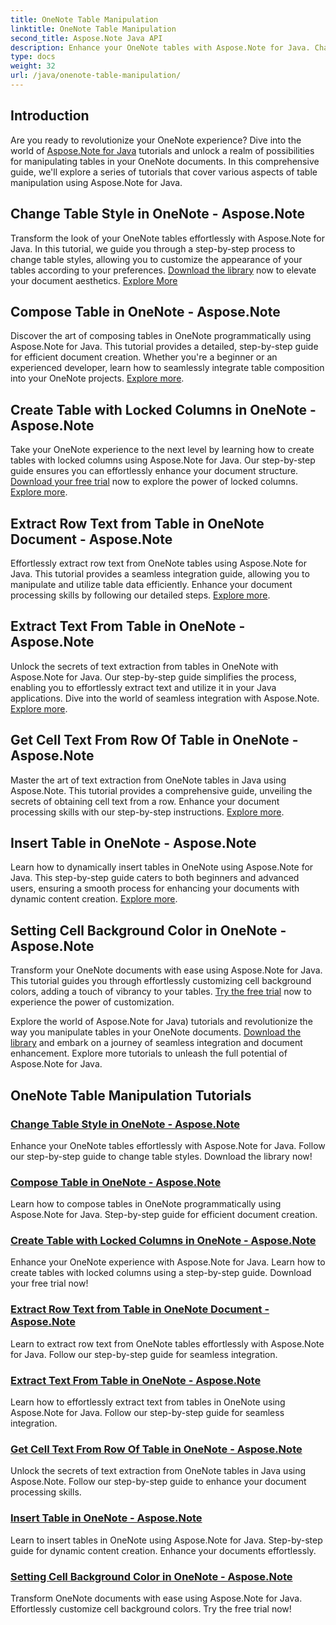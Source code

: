 ```yaml
---
title: OneNote Table Manipulation
linktitle: OneNote Table Manipulation
second_title: Aspose.Note Java API
description: Enhance your OneNote tables with Aspose.Note for Java. Change styles, compose tables, extract text seamlessly. Download the library for a smooth document creation.
type: docs
weight: 32
url: /java/onenote-table-manipulation/
---
```



## Introduction

Are you ready to revolutionize your OneNote experience? Dive into the world of [Aspose.Note for Java](https://www.aspose.com/products/note/java) tutorials and unlock a realm of possibilities for manipulating tables in your OneNote documents. In this comprehensive guide, we'll explore a series of tutorials that cover various aspects of table manipulation using Aspose.Note for Java.

## Change Table Style in OneNote - Aspose.Note
Transform the look of your OneNote tables effortlessly with Aspose.Note for Java. In this tutorial, we guide you through a step-by-step process to change table styles, allowing you to customize the appearance of your tables according to your preferences. [Download the library](https://releases.aspose.com/downloads/note/java) now to elevate your document aesthetics. [Explore More](./change-table-style/)

## Compose Table in OneNote - Aspose.Note
Discover the art of composing tables in OneNote programmatically using Aspose.Note for Java. This tutorial provides a detailed, step-by-step guide for efficient document creation. Whether you're a beginner or an experienced developer, learn how to seamlessly integrate table composition into your OneNote projects. [Explore more](./compose-table/).

## Create Table with Locked Columns in OneNote - Aspose.Note
Take your OneNote experience to the next level by learning how to create tables with locked columns using Aspose.Note for Java. Our step-by-step guide ensures you can effortlessly enhance your document structure. [Download your free trial](https://www.aspose.com/downloads/note/java) now to explore the power of locked columns. [Explore more](./create-table-with-locked-columns/).

## Extract Row Text from Table in OneNote Document - Aspose.Note
Effortlessly extract row text from OneNote tables using Aspose.Note for Java. This tutorial provides a seamless integration guide, allowing you to manipulate and utilize table data efficiently. Enhance your document processing skills by following our detailed steps. [Explore more](./extract-row-text-from-table/).

## Extract Text From Table in OneNote - Aspose.Note
Unlock the secrets of text extraction from tables in OneNote with Aspose.Note for Java. Our step-by-step guide simplifies the process, enabling you to effortlessly extract text and utilize it in your Java applications. Dive into the world of seamless integration with Aspose.Note. [Explore more](./extract-text-from-table/).

## Get Cell Text From Row Of Table in OneNote - Aspose.Note
Master the art of text extraction from OneNote tables in Java using Aspose.Note. This tutorial provides a comprehensive guide, unveiling the secrets of obtaining cell text from a row. Enhance your document processing skills with our step-by-step instructions. [Explore more](./get-cell-text-from-row/).

## Insert Table in OneNote - Aspose.Note
Learn how to dynamically insert tables in OneNote using Aspose.Note for Java. This step-by-step guide caters to both beginners and advanced users, ensuring a smooth process for enhancing your documents with dynamic content creation. [Explore more](./insert-table/).

## Setting Cell Background Color in OneNote - Aspose.Note
Transform your OneNote documents with ease using Aspose.Note for Java. This tutorial guides you through effortlessly customizing cell background colors, adding a touch of vibrancy to your tables. [Try the free trial](https://www.aspose.com/downloads/note/java) now to experience the power of customization.

Explore the world of Aspose.Note for Java) tutorials and revolutionize the way you manipulate tables in your OneNote documents. [Download the library](https://releases.aspose.com/downloads/note/java) and embark on a journey of seamless integration and document enhancement. Explore more tutorials to unleash the full potential of Aspose.Note for Java.
## OneNote Table Manipulation Tutorials
### [Change Table Style in OneNote - Aspose.Note](./change-table-style/)
Enhance your OneNote tables effortlessly with Aspose.Note for Java. Follow our step-by-step guide to change table styles. Download the library now!
### [Compose Table in OneNote - Aspose.Note](./compose-table/)
Learn how to compose tables in OneNote programmatically using Aspose.Note for Java. Step-by-step guide for efficient document creation.
### [Create Table with Locked Columns in OneNote - Aspose.Note](./create-table-with-locked-columns/)
Enhance your OneNote experience with Aspose.Note for Java. Learn how to create tables with locked columns using a step-by-step guide. Download your free trial now!
### [Extract Row Text from Table in OneNote Document - Aspose.Note](./extract-row-text-from-table/)
Learn to extract row text from OneNote tables effortlessly with Aspose.Note for Java. Follow our step-by-step guide for seamless integration.
### [Extract Text From Table in OneNote - Aspose.Note](./extract-text-from-table/)
Learn how to effortlessly extract text from tables in OneNote using Aspose.Note for Java. Follow our step-by-step guide for seamless integration.
### [Get Cell Text From Row Of Table in OneNote - Aspose.Note](./get-cell-text-from-row/)
Unlock the secrets of text extraction from OneNote tables in Java using Aspose.Note. Follow our step-by-step guide to enhance your document processing skills.
### [Insert Table in OneNote - Aspose.Note](./insert-table/)
Learn to insert tables in OneNote using Aspose.Note for Java. Step-by-step guide for dynamic content creation. Enhance your documents effortlessly.
### [Setting Cell Background Color in OneNote - Aspose.Note](./setting-cell-background-color/)
Transform OneNote documents with ease using Aspose.Note for Java. Effortlessly customize cell background colors. Try the free trial now!
